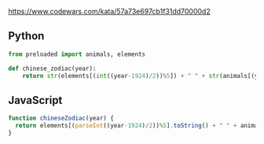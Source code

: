 https://www.codewars.com/kata/57a73e697cb1f31dd70000d2

## Python
```python
from preloaded import animals, elements

def chinese_zodiac(year):
    return str(elements[(int((year-1924)/2))%5]) + " " + str(animals[(year - 1924)%12])
```

## JavaScript
```js
function chineseZodiac(year) {
  return elements[(parseInt((year-1924)/2))%5].toString() + " " + animals[(year-1924)%12].toString()
}
```